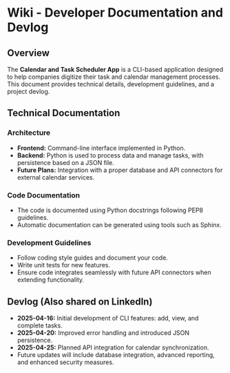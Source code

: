 # Wiki - Developer Documentation and Devlog

## Overview
The **Calendar and Task Scheduler App** is a CLI-based application designed to help companies digitize their task and calendar management processes. This document provides technical details, development guidelines, and a project devlog.

## Technical Documentation

### Architecture
- **Frontend:** Command-line interface implemented in Python.
- **Backend:** Python is used to process data and manage tasks, with persistence based on a JSON file.
- **Future Plans:** Integration with a proper database and API connectors for external calendar services.

### Code Documentation
- The code is documented using Python docstrings following PEP8 guidelines.
- Automatic documentation can be generated using tools such as Sphinx.

### Development Guidelines
- Follow coding style guides and document your code.
- Write unit tests for new features.
- Ensure code integrates seamlessly with future API connectors when extending functionality.

## Devlog (Also shared on LinkedIn)
- **2025-04-16:** Initial development of CLI features: add, view, and complete tasks.
- **2025-04-20:** Improved error handling and introduced JSON persistence.
- **2025-04-25:** Planned API integration for calendar synchronization.
- Future updates will include database integration, advanced reporting, and enhanced security measures.
